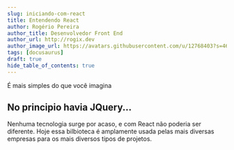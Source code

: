 ```yaml
---
slug: iniciando-com-react
title: Entendendo React
author: Rogério Pereira
author_title: Desenvolvedor Front End
author_url: http://rogix.dev
author_image_url: https://avatars.githubusercontent.com/u/12768403?s=460&u=a08f030aafafc606eb6bfcdfd7355c897867bfd5&v=4
tags: [docusaurus]
draft: true
hide_table_of_contents: true
---
```


É mais simples do que você imagina

<!--truncate-->

## No principio havia JQuery...

Nenhuma tecnologia surge por acaso, e com React não poderia ser diferente. Hoje essa bilbioteca é amplamente usada pelas
mais diversas empresas para os mais diversos tipos de projetos.

